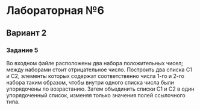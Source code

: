 # Лабораторная №6
## Вариант 2
### Задание 5
Во входном файле расположены два набора положительных чисел; между наборами стоит отрицательное число. Построить два списка C1 и С2, элементы которых содержат соответственно числа 1-го и 2-го набора таким образом, чтобы внутри одного списка числа были упорядочены по возрастанию. Затем объединить списки C1 и С2 в один упорядоченный список, изменяя только значения полей ссылочного типа.